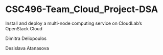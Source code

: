 # CSC496-Team_Cloud_Project-DSA
Install and deploy a multi-node computing service on CloudLab’s OpenStack Cloud

Dimitra Deliopoulos

Desislava Atanasova

